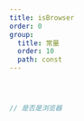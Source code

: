 ```yaml
---
title: isBrowser
order: 0
group:
  title: 常量
  order: 10
  path: const
---
```



```jsx



// 是否是浏览器



```
